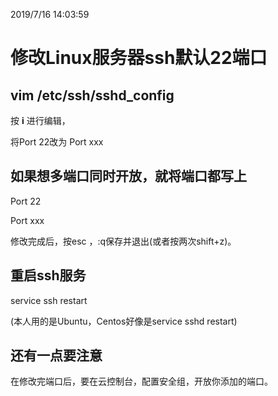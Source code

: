 2019/7/16 14:03:59 

# 修改Linux服务器ssh默认22端口

## vim /etc/ssh/sshd_config

按 **i** 进行编辑，

将Port 22改为 Port xxx

## 如果想多端口同时开放，就将端口都写上

Port 22

Port xxx


修改完成后，按esc ，:q保存并退出(或者按两次shift+z)。

## 重启ssh服务

service ssh restart

(本人用的是Ubuntu，Centos好像是service sshd restart)

## 还有一点要注意

在修改完端口后，要在云控制台，配置安全组，开放你添加的端口。